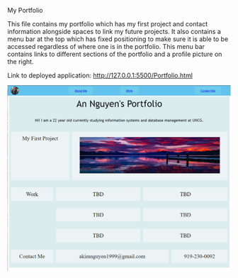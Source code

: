 My Portfolio

This file contains my portfolio which has my first project and contact information alongside spaces to link my future projects.
It also contains a menu bar at the top which has fixed positioning to make sure it is able to be accessed regardless of where one is in the portfolio. This menu bar contains links to different sections of the portfolio and a profile picture on the right.

Link to deployed application: http://127.0.0.1:5500/Portfolio.html

![Screenshot of website](assets/Screenshot.png)